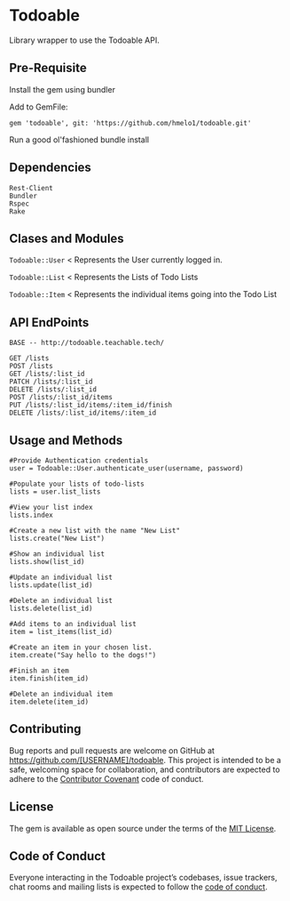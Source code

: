 # Todoable

Library wrapper to use the Todoable API.


## Pre-Requisite
Install the gem using bundler

Add to GemFile:
```
gem 'todoable', git: 'https://github.com/hmelo1/todoable.git'
```
Run a good ol'fashioned bundle install

## Dependencies
```
Rest-Client
Bundler
Rspec
Rake
```

## Clases and Modules

`Todoable::User` < Represents the User currently logged in.

`Todoable::List` < Represents the Lists of Todo Lists

`Todoable::Item` < Represents the individual items going into the Todo List


## API EndPoints
```
BASE -- http://todoable.teachable.tech/

GET /lists
POST /lists
GET /lists/:list_id
PATCH /lists/:list_id
DELETE /lists/:list_id
POST /lists/:list_id/items
PUT /lists/:list_id/items/:item_id/finish
DELETE /lists/:list_id/items/:item_id
```
## Usage and Methods

~~~~~
#Provide Authentication credentials
user = Todoable::User.authenticate_user(username, password)
~~~~~

~~~~~
#Populate your lists of todo-lists
lists = user.list_lists
~~~~~

~~~~~
#View your list index
lists.index
~~~~~

~~~~~
#Create a new list with the name "New List"
lists.create("New List")
~~~~~

~~~~~
#Show an individual list
lists.show(list_id)
~~~~~

~~~~~
#Update an individual list
lists.update(list_id)
~~~~~

~~~~~
#Delete an individual list
lists.delete(list_id)
~~~~~

~~~~~
#Add items to an individual list
item = list_items(list_id)
~~~~~

~~~~~
#Create an item in your chosen list.
item.create("Say hello to the dogs!")
~~~~~

~~~~~
#Finish an item
item.finish(item_id)
~~~~~

~~~~~
#Delete an individual item
item.delete(item_id)
~~~~~





## Contributing

Bug reports and pull requests are welcome on GitHub at https://github.com/[USERNAME]/todoable. This project is intended to be a safe, welcoming space for collaboration, and contributors are expected to adhere to the [Contributor Covenant](http://contributor-covenant.org) code of conduct.

## License

The gem is available as open source under the terms of the [MIT License](https://opensource.org/licenses/MIT).

## Code of Conduct

Everyone interacting in the Todoable project’s codebases, issue trackers, chat rooms and mailing lists is expected to follow the [code of conduct](https://github.com/[USERNAME]/todoable/blob/master/CODE_OF_CONDUCT.md).
